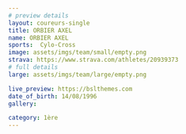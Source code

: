 ```yaml
---
# preview details
layout: coureurs-single
title: ORBIER AXEL
name: ORBIER AXEL
sports:  Cylo-Cross
image: assets/imgs/team/small/empty.png
strava: https://www.strava.com/athletes/20939373
# full details
large: assets/imgs/team/large/empty.png

live_preview: https://bslthemes.com
date_of_birth: 14/08/1996
gallery:

category: 1ère
---
```


